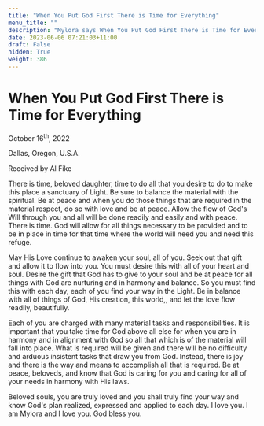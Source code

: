 ```yaml
---
title: "When You Put God First There is Time for Everything"
menu_title: ""
description: "Mylora says When You Put God First There is Time for Everything"
date: 2023-06-06 07:21:03+11:00
draft: False
hidden: True
weight: 386
---
```

# When You Put God First There is Time for Everything

October 16<sup>th</sup>, 2022

Dallas, Oregon, U.S.A.

Received by Al Fike   


There is time, beloved daughter, time to do all that you desire to do to make this place a sanctuary of Light. Be sure to balance the material with the spiritual. Be at peace and when you do those things that are required in the material respect, do so with love and be at peace. Allow the flow of God's Will through you and all will be done readily and easily and with peace. There is time. God will allow for all things necessary to be provided and to be in place in time for that time where the world will need you and need this refuge.

May His Love continue to awaken your soul, all of you. Seek out that gift and allow it to flow into you. You must desire this with all of your heart and soul. Desire the gift that God has to give to your soul and be at peace for all things with God are nurturing and in harmony and balance. So you must find this with each day, each of you find your way in the Light. Be in balance with all of things of God, His creation, this world,, and let the love flow readily, beautifully.

Each of you are charged with many material tasks and responsibilities. It is important that you take time for God above all else for when you are in harmony and in alignment with God so all that which is of the material will fall into place. What is required will be given and there will be no difficulty and arduous insistent tasks that draw you from God. Instead, there is joy and there is the way and means to accomplish all that is required. Be at peace, beloveds, and know that God is caring for you and caring for all of your needs in harmony with His laws.

Beloved souls, you are truly loved and you shall truly find your way and know God's plan realized, expressed and applied to each day. I love you. I am Mylora and I love you. God bless you.
